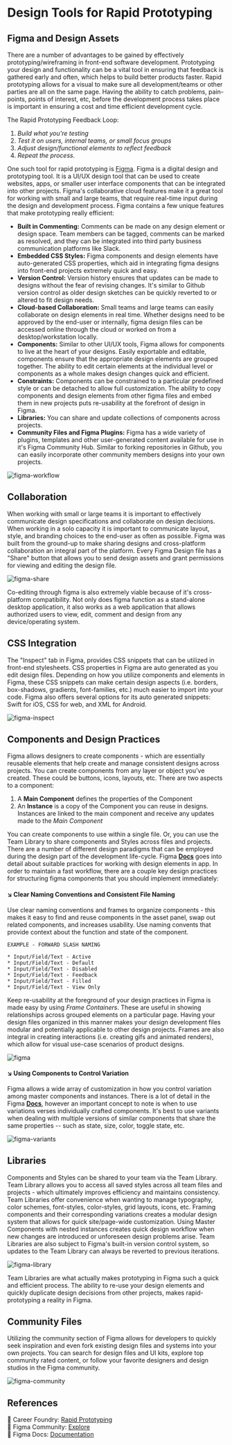 [comment]: # (Brainstorming ideas for blog articles) 
[comment]: # (Images will not be rendered in Markdown this is just to give reference to the proposed image) 

# Design Tools for Rapid Prototyping 
## Figma and Design Assets
There are a number of advantages to be gained by effectively prototyping/wireframing in front-end software development. Prototyping your design and functionality can be a vital tool in ensuring that feedback is gathered early and often, which helps to build better products faster. Rapid prototyping allows for a visual to make sure all development/teams or other parties are all on the same page. Having the ability to catch problems, pain-points, points of interest, etc, before the development process takes place is important in ensuring a cost and time efficient development cycle.

The Rapid Prototyping Feedback Loop:
1. *Build what you're testing*
2. *Test it on users, internal teams, or small focus groups* 
3. *Adjust design/functional elements to reflect feedback* 
4. *Repeat the process.* 

One such tool for rapid prototyping is [Figma](https://www.figma.com/). Figma is a digital design and prototyping tool. It is a UI/UX design tool that can be used to create websites, apps, or smaller user interface components that can be integrated into other projects. Figma's collaborative cloud features make it a great tool for working with small and large teams, that require real-time input during the design and development process. Figma contains a few unique features that make prototyping really efficient: 
* **Built in Commenting:** Comments can be made on any design element or design space. Team members can be tagged, comments can be marked as resolved, and they can be integrated into third party business communication platforms like Slack. 
* **Embedded CSS Styles:** Figma components and design elements have auto-generated CSS properties, which aid in integrating figma designs into front-end projects extremely quick and easy. 
* **Version Control:** Version history ensures that updates can be made to designs without the fear of revising changes. It's similar to Github version control as older design sketches can be quickly reverted to or altered to fit design needs. 
* **Cloud-based Collaboration:** Small teams and large teams can easily collaborate on design elements in real time. Whether designs need to be approved by the end-user or internally, figma design files can be accessed online through the cloud or worked on from a desktop/workstation locally. 
* **Components:** Similar to other UI/UX tools, Figma allows for components to live at the heart of your designs. Easily exportable and editable, components ensure that the appropriate design elements are grouped together. The ability to edit certain elements at the individual level or components as a whole makes design changes quick and efficient. 
* **Constraints:** Components can be constrained to a particular predefined style or can be detached to allow full customization. The ability to copy components and design elements from other figma files and embed them in new projects puts re-usability at the forefront of design in Figma. 
* **Libraries:** You can share and update collections of components across projects. 
* **Community Files and Figma Plugins:** Figma has a wide variety of plugins, templates and other user-generated content available for use in it's Figma Community Hub. Similar to forking repositories in Github, you can easily incorporate other community members designs into your own projects.

![figma-workflow](https://res.cloudinary.com/dzmc7doja/image/upload/v1637623092/blogsite-content/blogarticle3-figmaprototyping/figma-workflow.webp)

## Collaboration 
When working with small or large teams it is important to effectively communicate design specifications and collaborate on design decisions. When working in a solo capacity it is important to communicate layout, style, and branding choices to the end-user as often as possible. Figma was built from the ground-up to make sharing designs and cross-platform collaboration an integral part of the platform. Every Figma Design file has a "Share" button that allows you to send design assets and grant permissions for viewing and editing the design file. 
 
![figma-share](https://res.cloudinary.com/dzmc7doja/image/upload/v1638299684/blogsite-content/blogarticle3-figmaprototyping/figma-share.png)

Co-editing through figma is also extremely viable because of it's cross-platform compatibility. Not only does figma function as a stand-alone desktop application, it also works as a web application that allows authorized users to view, edit, comment and design from any device/operating system. 

## CSS Integration 
The "Inspect" tab in Figma, provides CSS snippets that can be utilized in front-end stylesheets. CSS properties in Figma are auto generated as you edit design files. Depending on how you utilize components and elements in Figma, these CSS snippets can make certain design aspects (i.e. borders, box-shadows, gradients, font-families, etc.) much easier to import into your code. Figma also offers several options for its auto generated snippets: Swift for iOS, CSS for web, and XML for Android.

![figma-inspect](https://res.cloudinary.com/dzmc7doja/image/upload/v1638341317/blogsite-content/blogarticle3-figmaprototyping/figma-inspect.png)

## Components and Design Practices
Figma allows designers to create components - which are essentially reusable elements that help create and manage consistent designs across projects. You can create components from any layer or object you've created. These could be buttons, icons, layouts, etc. There are two aspects to a component: 

1. A **Main Component** defines the properties of the Component 
2. An **Instance** is a copy of the Component you can reuse in designs. Instances are linked to the main component and receive any updates made to the *Main Component* 

You can create components to use within a single file. Or, you can use the Team Library to share components and Styles across files and projects. There are a number of different design paradigms that can be employed during the design part of the development life-cycle. Figma **[Docs](https://help.figma.com/hc/en-us)** goes into detail about suitable practices for working with design elements in app. In order to maintain a fast workflow, there are a couple key design practices for structuring figma components that you should implement immediately:

#### ↘️ Clear Naming Conventions and Consistent File Naming
Use clear naming conventions and frames to organize components - this makes it easy to find and reuse components in the asset panel, swap out related components, and increases usability. Use naming convents that provide context about the function and state of the component. 

```
EXAMPLE - FORWARD SLASH NAMING

* Input/Field/Text - Active
* Input/Field/Text - Default 
* Input/Field/Text - Disabled
* Input/Field/Text - Feedback 
* Input/Field/Text - Filled 
* Input/Field/Text - View Only
```

Keep re-usability at the foreground of your design practices in Figma is made easy by using *Frame Containers*. These are useful in showing relationships across grouped elements on a particular page. Having your design files organized in this manner makes your design development files modular and potentially applicable to other design projects. Frames are also integral in creating interactions (i.e. creating gifs and animated renders), which allow for visual use-case scenarios of product designs.

![figma](https://res.cloudinary.com/dzmc7doja/image/upload/v1638811726/blogsite-content/blogarticle3-figmaprototyping/figma-frames.png)

#### ↘️ Using Components to Control Variation 
Figma allows a wide array of customization in how you control variation among master components and instances. There is a lot of detail in the Figma **[Docs](https://help.figma.com/hc/en-us/articles/360038662654-Guide-to-Components-in-Figma)**, however an important concept to note is when to use variations verses individually crafted components. It's best to use variants when dealing with multiple versions of similar components that share the same properties -- such as state, size, color, toggle state, etc. 

![figma-variants](https://res.cloudinary.com/dzmc7doja/image/upload/v1638813481/blogsite-content/blogarticle3-figmaprototyping/figma-variants.png)

## Libraries 
Components and Styles can be shared to your team via the Team Library. Team Library allows you to access all saved styles across all team files and projects - which ultimately improves efficiency and maintains consistency. Team Libraries offer convenience when wanting to manage typography, color schemes, font-styles, color-styles, grid layouts, icons, etc. Framing components and their corresponding variations creates a modular design system that allows for quick site/page-wide customization. Using Master Components with nested instances creates quick design workflow when new changes are introduced or unforeseen design problems arise. Team Libraries are also subject to Figma's built-in version control system, so updates to the Team Library can always be reverted to previous iterations. 

![figma-library](https://res.cloudinary.com/dzmc7doja/image/upload/v1639027683/blogsite-content/blogarticle3-figmaprototyping/figma-library.gif)

Team Libraries are what actually makes prototyping in Figma such a quick and efficient process. The ability to re-use your design elements and quickly duplicate design decisions from other projects, makes rapid-prototyping a reality in Figma.

## Community Files
Utilizing the community section of Figma allows for developers to quickly seek inspiration and even fork existing design files and systems into your own projects. You can search for design files and UI kits, explore top community rated content, or follow your favorite designers and design studios in the Figma community.

![figma-community](https://res.cloudinary.com/dzmc7doja/image/upload/v1639032808/blogsite-content/blogarticle3-figmaprototyping/figma-community.png)

## References
📌 Career Foundry: [Rapid Prototyping](https://careerfoundry.com/en/blog/ux-design/rapid-prototyping-guide/)<br/> 
📌 Figma Community: [Explore](https://www.figma.com/community/explore)<br/>
📌 Figma Docs: [Documentation](https://help.figma.com/hc/en-us)<br/>
